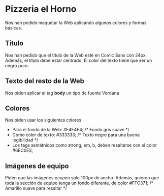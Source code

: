 # Pizzeria el Horno

Nos han pedido maquetar la Web aplicando algunos colores y formas básicas.

## Título

Nos han pedido que el título de la Web esté en Comic Sans con 24px. Además, el título debe estar centrado. El color del texto tiene que ser un negro puro.

## Texto del resto de la Web

Nos piden aplicar al tag **body** un tipo de fuente Verdana

## Colores

Nos piden usar los siguientes colores

- Para el fondo de la Web: #F4F4F4; /* Fondo gris suave */
- Como color de texto: #333333; /* Texto negro para una buena legibilidad */
- Los tags semátnicos como strong, em, b, deben resaltarse con el color #6EC0E3;


## Imágenes de equipo

Piden que las imágenes ocupen solo 100px de ancho. Además, quieren que toda la sección de equipo tenga un fondo diferente, de color #FFC371; /* Amarillo suave para resaltar */